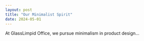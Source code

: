 ```yaml
---
layout: post
title: "Our Minimalist Spirit"
date: 2024-05-01
---
```


At GlassLimpid Office, we pursue minimalism in product design...
